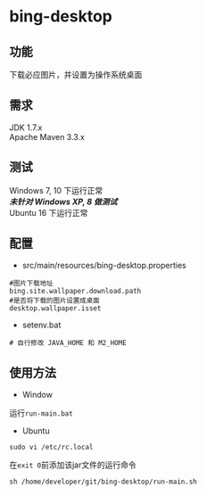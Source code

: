 # bing-desktop

## 功能

下载必应图片，并设置为操作系统桌面

## 需求

JDK 1.7.x  
Apache Maven 3.3.x

## 测试

Windows 7, 10 下运行正常  
***未针对 Windows XP, 8 做测试***  
Ubuntu 16 下运行正常

## 配置

- src/main/resources/bing-desktop.properties  

```
#图片下载地址
bing.site.wallpaper.download.path
#是否将下载的图片设置成桌面
desktop.wallpaper.isset
```

- setenv.bat  

`# 自行修改 JAVA_HOME 和 M2_HOME`

## 使用方法

- Window

运行`run-main.bat`

- Ubuntu

```
sudo vi /etc/rc.local
```

在`exit 0`前添加该jar文件的运行命令

```
sh /home/developer/git/bing-desktop/run-main.sh
```
